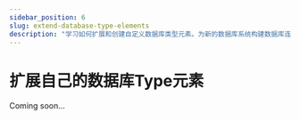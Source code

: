 ```yaml
---
sidebar_position: 6
slug: extend-database-type-elements
description: "学习如何扩展和创建自定义数据库类型元素。为新的数据库系统构建数据库连接器。"
---
```


# 扩展自己的数据库Type元素

Coming soon...
